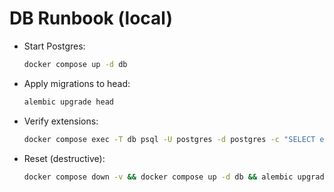 # DB Runbook (local)

- Start Postgres:
  ```bash
  docker compose up -d db
  ```
- Apply migrations to head:
  ```bash
  alembic upgrade head
  ```
- Verify extensions:
  ```bash
  docker compose exec -T db psql -U postgres -d postgres -c "SELECT extname FROM pg_extension ORDER BY 1;"
  ```
- Reset (destructive):
  ```bash
  docker compose down -v && docker compose up -d db && alembic upgrade head
  ```
